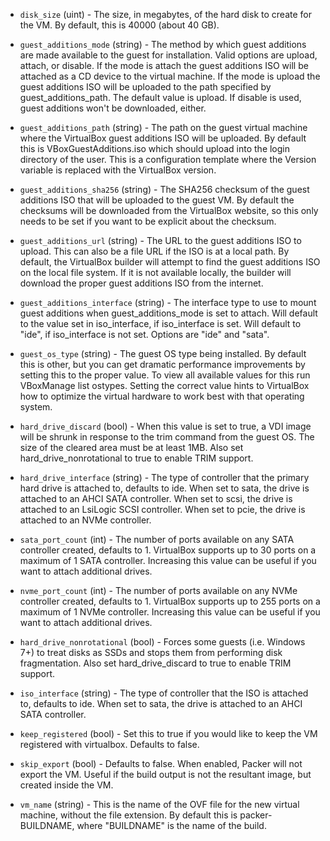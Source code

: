 <!-- Code generated from the comments of the Config struct in builder/virtualbox/iso/builder.go; DO NOT EDIT MANUALLY -->

-   `disk_size` (uint) - The size, in megabytes, of the hard disk to create for the VM. By
    default, this is 40000 (about 40 GB).
    
-   `guest_additions_mode` (string) - The method by which guest additions are made available to the guest for
    installation. Valid options are upload, attach, or disable. If the mode
    is attach the guest additions ISO will be attached as a CD device to the
    virtual machine. If the mode is upload the guest additions ISO will be
    uploaded to the path specified by guest_additions_path. The default
    value is upload. If disable is used, guest additions won't be
    downloaded, either.
    
-   `guest_additions_path` (string) - The path on the guest virtual machine where the VirtualBox guest
    additions ISO will be uploaded. By default this is
    VBoxGuestAdditions.iso which should upload into the login directory of
    the user. This is a configuration template where the Version variable is
    replaced with the VirtualBox version.
    
-   `guest_additions_sha256` (string) - The SHA256 checksum of the guest additions ISO that will be uploaded to
    the guest VM. By default the checksums will be downloaded from the
    VirtualBox website, so this only needs to be set if you want to be
    explicit about the checksum.
    
-   `guest_additions_url` (string) - The URL to the guest additions ISO to upload. This can also be a file
    URL if the ISO is at a local path. By default, the VirtualBox builder
    will attempt to find the guest additions ISO on the local file system.
    If it is not available locally, the builder will download the proper
    guest additions ISO from the internet.
    
-   `guest_additions_interface` (string) - The interface type to use to mount guest additions when
    guest_additions_mode is set to attach. Will default to the value set in
    iso_interface, if iso_interface is set. Will default to "ide", if
    iso_interface is not set. Options are "ide" and "sata".
    
-   `guest_os_type` (string) - The guest OS type being installed. By default this is other, but you can
    get dramatic performance improvements by setting this to the proper
    value. To view all available values for this run VBoxManage list
    ostypes. Setting the correct value hints to VirtualBox how to optimize
    the virtual hardware to work best with that operating system.
    
-   `hard_drive_discard` (bool) - When this value is set to true, a VDI image will be shrunk in response
    to the trim command from the guest OS. The size of the cleared area must
    be at least 1MB. Also set hard_drive_nonrotational to true to enable
    TRIM support.
    
-   `hard_drive_interface` (string) - The type of controller that the primary hard drive is attached to,
    defaults to ide. When set to sata, the drive is attached to an AHCI SATA
    controller. When set to scsi, the drive is attached to an LsiLogic SCSI
    controller. When set to pcie, the drive is attached to an NVMe
    controller.
    
-   `sata_port_count` (int) - The number of ports available on any SATA controller created, defaults
    to 1. VirtualBox supports up to 30 ports on a maximum of 1 SATA
    controller. Increasing this value can be useful if you want to attach
    additional drives.
    
-   `nvme_port_count` (int) - The number of ports available on any NVMe controller created, defaults
    to 1. VirtualBox supports up to 255 ports on a maximum of 1 NVMe
    controller. Increasing this value can be useful if you want to attach
    additional drives.
    
-   `hard_drive_nonrotational` (bool) - Forces some guests (i.e. Windows 7+) to treat disks as SSDs and stops
    them from performing disk fragmentation. Also set hard_drive_discard to
    true to enable TRIM support.
    
-   `iso_interface` (string) - The type of controller that the ISO is attached to, defaults to ide.
    When set to sata, the drive is attached to an AHCI SATA controller.
    
-   `keep_registered` (bool) - Set this to true if you would like to keep the VM registered with
    virtualbox. Defaults to false.
    
-   `skip_export` (bool) - Defaults to false. When enabled, Packer will not export the VM. Useful
    if the build output is not the resultant image, but created inside the
    VM.
    
-   `vm_name` (string) - This is the name of the OVF file for the new virtual machine, without
    the file extension. By default this is packer-BUILDNAME, where
    "BUILDNAME" is the name of the build.
    